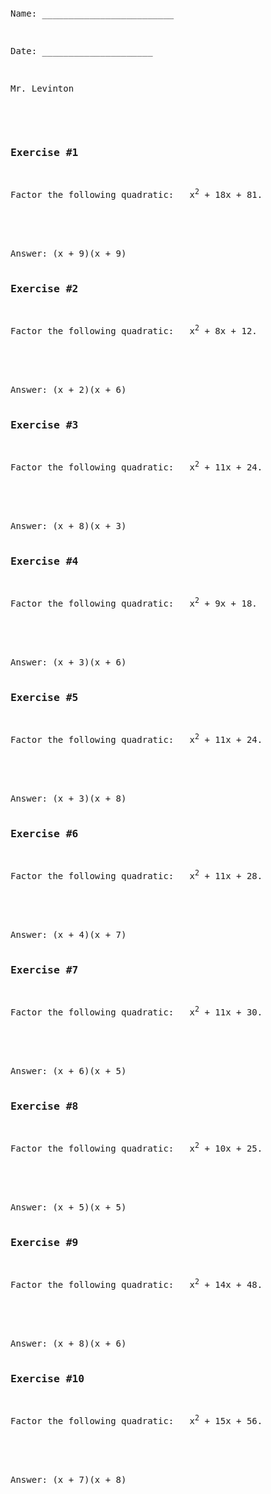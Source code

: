 ```python

```
<pre>
<div>
<p>Name: _________________________</p>                             
<p>Date: _____________________</p>
<p>Mr. Levinton</p>    

<div>
<h3>Exercise #1</h3>
<p>Factor the following quadratic: &nbsp; x<sup>2</sup> + 18x + 81.</p>
<br><br>
Answer: (x + 9)(x + 9)</div><div>
<h3>Exercise #2</h3>
<p>Factor the following quadratic: &nbsp; x<sup>2</sup> + 8x + 12.</p>
<br><br>
Answer: (x + 2)(x + 6)</div><div>
<h3>Exercise #3</h3>
<p>Factor the following quadratic: &nbsp; x<sup>2</sup> + 11x + 24.</p>
<br><br>
Answer: (x + 8)(x + 3)</div><div>
<h3>Exercise #4</h3>
<p>Factor the following quadratic: &nbsp; x<sup>2</sup> + 9x + 18.</p>
<br><br>
Answer: (x + 3)(x + 6)</div><div>
<h3>Exercise #5</h3>
<p>Factor the following quadratic: &nbsp; x<sup>2</sup> + 11x + 24.</p>
<br><br>
Answer: (x + 3)(x + 8)</div><div>
<h3>Exercise #6</h3>
<p>Factor the following quadratic: &nbsp; x<sup>2</sup> + 11x + 28.</p>
<br><br>
Answer: (x + 4)(x + 7)</div><div>
<h3>Exercise #7</h3>
<p>Factor the following quadratic: &nbsp; x<sup>2</sup> + 11x + 30.</p>
<br><br>
Answer: (x + 6)(x + 5)</div><div>
<h3>Exercise #8</h3>
<p>Factor the following quadratic: &nbsp; x<sup>2</sup> + 10x + 25.</p>
<br><br>
Answer: (x + 5)(x + 5)</div><div>
<h3>Exercise #9</h3>
<p>Factor the following quadratic: &nbsp; x<sup>2</sup> + 14x + 48.</p>
<br><br>
Answer: (x + 8)(x + 6)</div><div>
<h3>Exercise #10</h3>
<p>Factor the following quadratic: &nbsp; x<sup>2</sup> + 15x + 56.</p>
<br><br>
Answer: (x + 7)(x + 8)</div>